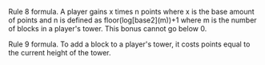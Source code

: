 Rule 8 formula. A player gains x times n points where x is the base amount of points and n is defined as floor(log[base2]\(m))+1 where m is the number of blocks in a player's tower. This bonus cannot go below 0.

Rule 9 formula. To add a block to a player's tower, it costs points equal to the current height of the tower.

